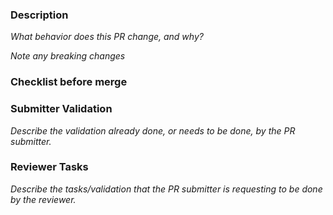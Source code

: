 ### Description 

_What behavior does this PR change, and why?_

_Note any breaking changes_

### Checklist before merge

<!-- - [ ] Manually validate examples in prod -->
<!-- - [ ] Workflow in GitHub Actions passes -->
<!-- - [ ] Update relevant READMEs -->
<!-- - [ ] Spell check (e.g. using `aspell`) -->
<!-- - [ ] Ensure `Squash and merge` is checked -->

### Submitter Validation

_Describe the validation already done, or needs to be done, by the PR submitter._

<!-- Uncomment any of the following that are required -->
<!-- - [ ] quickstart -->
<!-- - [ ] multi-tenancy -->
<!-- - [ ] data-plane/pulumi -->
<!-- - [ ] python-flask-todo-list -->

### Reviewer Tasks

_Describe the tasks/validation that the PR submitter is requesting to be done by the reviewer._

<!-- Uncomment any of the following that are required -->
<!-- - [ ] quickstart -->
<!-- - [ ] multi-tenancy -->
<!-- - [ ] data-plane/pulumi -->
<!-- - [ ] python-flask-todo-list -->


